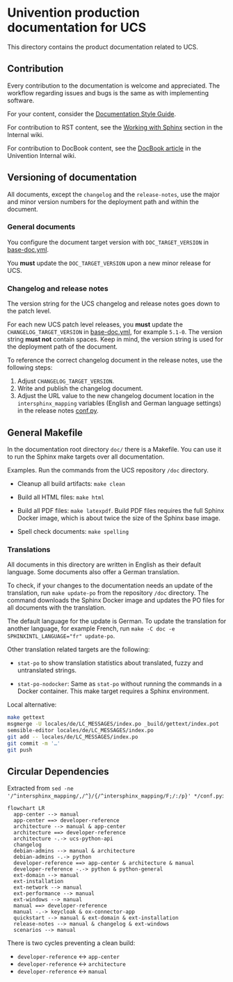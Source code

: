 <!--
SPDX-FileCopyrightText: 2021-2024 Univention GmbH

SPDX-License-Identifier: AGPL-3.0-only
-->

# Univention production documentation for UCS

This directory contains the product documentation related to UCS.

## Contribution

Every contribution to the documentation is welcome and appreciated. The
workflow regarding issues and bugs is the same as with implementing software.

For your content, consider the [Documentation Style
Guide](https://hutten.knut.univention.de/mediawiki/index.php/Documentation_Style_Guide).

For contribution to RST content, see the [Working with
Sphinx](https://hutten.knut.univention.de/mediawiki/index.php/Docs#Working_with_Sphinx)
section in the Internal wiki.

For contribution to DocBook content, see the [DocBook
article](https://hutten.knut.univention.de/mediawiki/index.php/Docbook) in the
Univention Internal wiki.

## Versioning of documentation

All documents, except the `changelog` and the `release-notes`, use the major
and minor version numbers for the deployment path and within the document.

### General documents

You configure the document target version with `DOC_TARGET_VERSION` in
[base-doc.yml](./../.gitlab-ci/base-doc.yml).

You **must** update the `DOC_TARGET_VERSION` upon a new minor release for UCS.

### Changelog and release notes

The version string for the UCS changelog and release notes goes down to the
patch level.

For each new UCS patch level releases, you **must** update the
`CHANGELOG_TARGET_VERSION` in [base-doc.yml](./../.gitlab-ci/base-doc.yml), for
example `5.1-0`. The version string **must not** contain spaces. Keep in mind,
the version string is used for the deployment path of the document.

To reference the correct changelog document in the release notes, use the following steps:

1. Adjust `CHANGELOG_TARGET_VERSION`.
2. Write and publish the changelog document.
3. Adjust the URL value to the new changelog document location in the
   `intersphinx_mapping` variables (English and German language settings) in
   the release notes [conf.py](./release-notes/conf.py).

## General Makefile

In the documentation root directory `doc/` there is a Makefile. You can use it
to run the Sphinx make targets over all documentation.

Examples. Run the commands from the UCS repository `/doc` directory.

* Cleanup all build artifacts: `make clean`

* Build all HTML files: `make html`

* Build all PDF files: `make latexpdf`. Build PDF files requires the
  full Sphinx Docker image, which is about twice the size of the Sphinx base
  image.

* Spell check documents: `make spelling`


### Translations

All documents in this directory are written in English as their default
language. Some documents also offer a German translation.

To check, if your changes to the documentation needs an update of the
translation, run `make update-po` from the repository `/doc` directory.
The command downloads the Sphinx Docker image and updates the PO files for
all documents with the translation.

The default language for the update is German. To update the translation for
another language, for example French, run `make -C doc -e SPHINXINTL_LANGUAGE="fr"
update-po`.

Other translation related targets are the following:

* `stat-po` to show translation statistics about translated, fuzzy and
  untranslated strings.

* `stat-po-nodocker`: Same as `stat-po` without running the commands in a
  Docker container. This make target requires a Sphinx environment.

Local alternative:
```sh
make gettext
msgmerge -U locales/de/LC_MESSAGES/index.po _build/gettext/index.pot
semsible-editor locales/de/LC_MESSAGES/index.po
git add -- locales/de/LC_MESSAGES/index.po
git commit -m '…'
git push
```


## Circular Dependencies

Extracted from `sed -ne '/^intersphinx_mapping/,/^}/{/^intersphinx_mapping/F;/:/p}' */conf.py`:
```mermaid
flowchart LR
  app-center --> manual
  app-center ==> developer-reference
  architecture --> manual & app-center
  architecture ==> developer-reference
  architecture -.-> ucs-python-api
  changelog
  debian-admins --> manual & architecture
  debian-admins -.-> python
  developer-reference ==> app-center & architecture & manual
  developer-reference -.-> python & python-general
  ext-domain --> manual
  ext-installation
  ext-network --> manual
  ext-performance --> manual
  ext-windows --> manual
  manual ==> developer-reference
  manual -.-> keycloak & ox-connector-app
  quickstart --> manual & ext-domain & ext-installation
  release-notes --> manual & changelog & ext-windows
  scenarios --> manual
```
There is two cycles preventing a clean build:
- `developer-reference` <-> `app-center`
- `developer-reference` <-> `architecture`
- `developer-reference` <-> `manual`
